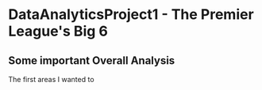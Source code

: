 # DataAnalyticsProject1 - The Premier League's Big 6








## Some important Overall Analysis
The first areas I wanted to 
